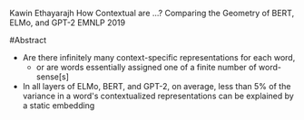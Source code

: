 Kawin Ethayarajh
How Contextual are ...? Comparing the Geometry of BERT, ELMo, and GPT-2
EMNLP 2019

#Abstract

* Are there infinitely many context-specific representations for each word, 
  * or are words essentially assigned one of a finite number of word-sense[s]
* In all layers of ELMo, BERT, and GPT-2, on average, 
  less than 5% of the variance in a word's contextualized representations can
  be explained by a static embedding
